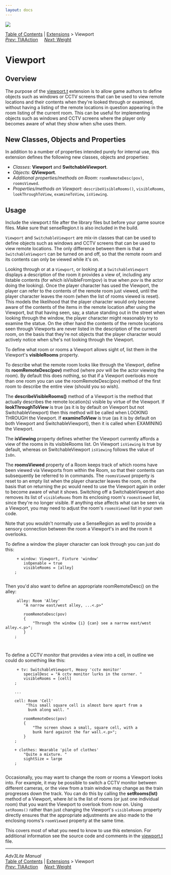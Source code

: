 ```yaml
---
layout: docs
---
```

<div class="topbar">

<img src="../../docs/manual/topbar.jpg" data-border="0" />

</div>

<div class="nav">

<a href="../../docs/manual/toc.html" class="nav">Table of Contents</a> \|
<a href="../../docs/manual/extensions.html" class="nav">Extensions</a> \>
Viewport  
<span class="navnp"><a href="tiaaction.html" class="nav"><em>Prev:</em> TIAAction</a>
    <a href="weight.html" class="nav"><em>Next:</em> Weight</a>    
</span>

</div>



# Viewport

## Overview

The purpose of the [viewport.t](../viewport.t) extension is to allow
game authors to define objects such as windows or CCTV screens that can
be used to view remote locations and their contents when they're looked
through or examined, without having a listing of the remote locations in
question appearing in the room listing of the current room. This can be
useful for implementing objects such as windows and CCTV screens where
the player only becomes aware of what they show when s/he uses them.

  
<span id="classes"></span>

## New Classes, Objects and Properties

In addition to a number of properties intended purely for internal use,
this extension defines the following new classes, objects and
properties:

- *Classes*: **Viewport** and **SwitchableViewport**.
- *Objects*: **QViewport**.
- *Additional properties/methods on Room*:
  `roomRemoteDesc(pov)`,
  `roomsViewed`.
- *Properties/methods on Viewport*:
  `describeVisibleRooms()`,
  `visibleRooms`,
  `lookThroughToView`,
  `examineToView`,
  `isViewing`.

<span id="usage"></span>

## Usage

Include the viewport.t file after the library files but before your game
source files. Make sure that senseRegion.t is also included in the
build.

`Viewport` and
`SwitchableViewport` are mix-in classes that can
be used to define objects such as windows and CCTV screens that can be
used to view remote locations. The only difference between them is that
a `SwitchableViewport` can be turned on and off,
so that the remote room and its contents can only be viewed while it's
on.

Looking through or at a `Viewport`, or looking
at a `SwitchableViewport` displays a description
of the room it provides a view of, including any listable contents (for
which isVisibleFrom(pov) is true when *pov* is the actor doing the
looking). Once the player character has used the Viewport, the player
can refer to the contents of the remote room just viewed, until the
player character leaves the room (when the list of rooms viewed is
reset). This models the likelihood that the player character would only
become aware of the contents of the items in the remote location after
using the Viewport, but that having seen, say, a statue standing out in
the street when looking through the window, the player character might
reasonably try to examine the statue. On the other hand the contents of
the remote locations seen through Viewports are never listed in the
description of the current room, on the basis that they're not objects
that the player character would actively notice when s/he's not looking
through the Viewport.

To define what room or rooms a Viewport allows sight of, list them in
the Viewport's **visibleRooms** property.

To describe what the remote room looks like through the Viewport, define
its **roomRemoteDesc(pov)** method (where *pov* will be the actor
viewing the room). By default this does nothing, so that if a Viewport
overlooks more than one room you can use the roomRemoteDesc(pov) method
of the first room to describe the entire view (should you so wish).

The **describeVisibleRooms()** method of a Viewport is the method that
actually describes the remote location(s) visible by virtue of the
Viewport. If **lookThroughToView** is true (as it is by default on
Viewport but not SwitchableViewport) then this method will be called
when LOOKING THROUGH the Viewport. If **examineToView** is true (as it
is by default on both Viewport and SwitchableViewport), then it is
called when EXAMINING the Viewport.

The **isViewing** property defines whether the Viewport currently
affords a view of the rooms in its visibleRooms list. On Viewport
`isViewing` is true by default, whereas on
SwitchableViewport `isViewing` follows the value
of `IsOn`.

The **roomsViewed** property of a Room keeps track of which rooms have
been viewed via Viewports from within the Room, so that their contents
can subsequently be referred to in commands. The
`roomsViewed` property is reset to an empty list
when the player character leaves the room, on the basis that on
returning the pc would need to use the Viewport again in order to become
aware of what it shows. Switching off a SwitchableViewport also removes
its list of `visibleRooms` from its enclosing
room's `roomsViewed` list, since they're no
longer visible. If anything else affects what can be seen via a
Viewport, you may need to adjust the room's
`roomsViewed` list in your own code.

Note that you wouldn't normally use a SenseRegion as well to provide a
sensory connection between the room a Viewport's in and the room it
overlooks.

To define a window the player character can look through you can just do
this:

```
     + window: Viewport, Fixture 'window'   
        isOpenable = true   
        visibleRooms = [alley]       
    ;
     
```

Then you'd also want to define an appropriate roomRemoteDesc() on the
alley:

```
     alley: Room 'Alley'
        "A narrow east/west alley, ...<.p>"
          
        roomRemoteDesc(pov)
        {
            "Through the window {i} {can} see a narrow east/west alley.<.p>";
        }
    ;
     
     
```

To define a CCTV monitor that provides a view into a cell, in outline we
could do something like this:

```
     + tv: SwitchableViewport, Heavy 'cctv monitor'
        specialDesc = "A cctv monitor lurks in the corner. "
        visibleRooms = [cell]
    ;

    ...

    cell: Room 'Cell'
         "This small square cell is almost bare apart from a
          bunk along wall. "

        roomRemoteDesc(pov)
        {
            "The screen shows a small, square cell, with a
            bunk hard against the far wall.<.p>";
        }    
    ;

    + clothes: Wearable 'pile of clothes'
        "Quite a mixture. "
        sightSize = large
    ;
     
```

<span id="setrooms"></span>

Occasionally, you may want to change the room or rooms a Viewport looks
into. For example, it may be possible to switch a CCTV monitor between
different cameras, or the view from a train window may change as the
train progresses down the track. You can do this by calling the
**setRooms(lst)** method of a Viewport, where *lst* is the list of rooms
(or just one individual room) that you want the Viewport to overlook
from now on. Using `setRooms()` rather than just
changing the Viewport's `visibleRooms` property
directly ensures that the appropriate adjustments are also made to the
enclosing rooms's `roomViewed` property at the
same time.

This covers most of what you need to know to use this extension. For
additional information see the source code and comments in the
[viewport.t](../viewport.t) file.



------------------------------------------------------------------------

<div class="navb">

*Adv3Lite Manual*  
<a href="../../docs/manual/toc.html" class="nav">Table of Contents</a> \|
<a href="../../docs/manual/extensions.html" class="nav">Extensions</a> \>
Viewport  
<span class="navnp"><a href="tiaaction.html" class="nav"><em>Prev:</em> TIAAction</a>
    <a href="weight.html" class="nav"><em>Next:</em> Weight</a>    
</span>

</div>
